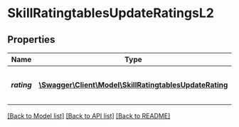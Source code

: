 # SkillRatingtablesUpdateRatingsL2

## Properties
Name | Type | Description | Notes
------------ | ------------- | ------------- | -------------
**_rating_** | [**\Swagger\Client\Model\SkillRatingtablesUpdateRating**](SkillRatingtablesUpdateRating.md) | The rating key from the rating list above | 

[[Back to Model list]](../README.md#documentation-for-models) [[Back to API list]](../README.md#documentation-for-api-endpoints) [[Back to README]](../README.md)


